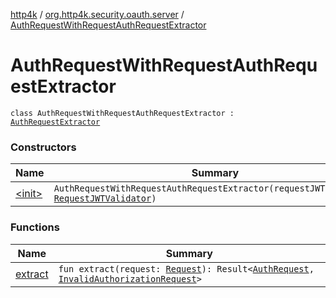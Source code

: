 [http4k](../../index.md) / [org.http4k.security.oauth.server](../index.md) / [AuthRequestWithRequestAuthRequestExtractor](./index.md)

# AuthRequestWithRequestAuthRequestExtractor

`class AuthRequestWithRequestAuthRequestExtractor : `[`AuthRequestExtractor`](../-auth-request-extractor/index.md)

### Constructors

| Name | Summary |
|---|---|
| [&lt;init&gt;](-init-.md) | `AuthRequestWithRequestAuthRequestExtractor(requestJWTValidator: `[`RequestJWTValidator`](../../org.http4k.security.oauth.server.request/-request-j-w-t-validator/index.md)`)` |

### Functions

| Name | Summary |
|---|---|
| [extract](extract.md) | `fun extract(request: `[`Request`](../../org.http4k.core/-request/index.md)`): Result<`[`AuthRequest`](../-auth-request/index.md)`, `[`InvalidAuthorizationRequest`](../-invalid-authorization-request/index.md)`>` |
